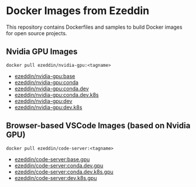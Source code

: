 # Docker Images from Ezeddin

This repository contains Dockerfiles and samples to build Docker images for open source projects.

## Nvidia GPU Images

    docker pull ezeddin/nvidia-gpu:<tagname>

- [ezeddin/nvidia-gpu:base](/nvidia-gpu/Dockerfile.base)
- [ezeddin/nvidia-gpu:conda](/nvidia-gpu/Dockerfile.conda)
- [ezeddin/nvidia-gpu:conda.dev](/nvidia-gpu/Dockerfile.conda.dev)
- [ezeddin/nvidia-gpu:conda.dev.k8s](/nvidia-gpu/Dockerfile.conda.dev.k8s)
- [ezeddin/nvidia-gpu:dev](/nvidia-gpu/Dockerfile.dev)
- [ezeddin/nvidia-gpu:dev.k8s](/nvidia-gpu/Dockerfile.dev.k8s)

## Browser-based VSCode Images (based on Nvidia GPU)

    docker pull ezeddin/code-server:<tagname>

- [ezeddin/code-server:base.gpu](/code-server/Dockerfile.base.gpu)
- [ezeddin/code-server:conda.dev.gpu](/code-server/Dockerfile.conda.dev.gpu)
- [ezeddin/code-server:conda.dev.k8s.gpu](/code-server/Dockerfile.conda.dev.k8s.gpu)
- [ezeddin/code-server:dev.k8s.gpu](/code-server/Dockerfile.dev.k8s.gpu)
